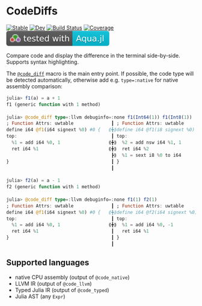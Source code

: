 # CodeDiffs

[![Stable](https://img.shields.io/badge/docs-stable-blue.svg)](https://Keluaa.github.io/CodeDiffs.jl/stable/)
[![Dev](https://img.shields.io/badge/docs-dev-blue.svg)](https://Keluaa.github.io/CodeDiffs.jl/dev/)
[![Build Status](https://github.com/Keluaa/CodeDiffs.jl/actions/workflows/CI.yml/badge.svg?branch=main)](https://github.com/Keluaa/CodeDiffs.jl/actions/workflows/CI.yml?query=branch%3Amain)
[![Coverage](https://codecov.io/gh/Keluaa/CodeDiffs.jl/branch/main/graph/badge.svg)](https://codecov.io/gh/Keluaa/CodeDiffs.jl)
[![Aqua](https://raw.githubusercontent.com/JuliaTesting/Aqua.jl/master/badge.svg)](https://github.com/JuliaTesting/Aqua.jl)

Compare code and display the difference in the terminal side-by-side.
Supports syntax highlighting.

The [`@code_diff`](@ref) macro is the main entry point. If possible, the code type will be
detected automatically, otherwise add e.g. `type=:native` for native assembly comparison:
```julia
julia> f1(a) = a + 1
f1 (generic function with 1 method)

julia> @code_diff type=:llvm debuginfo=:none f1(Int64(1)) f1(Int8(1))
; Function Attrs: uwtable              ┃ ; Function Attrs: uwtable
define i64 @f1(i64 signext %0) #0 {   ⟪╋⟫define i64 @f1(i8 signext %0) #0 {
top:                                   ┃ top:
  %1 = add i64 %0, 1                  ⟪╋⟫  %2 = add nsw i64 %1, 1
  ret i64 %1                          ⟪╋⟫  ret i64 %2
                                       ┣⟫  %1 = sext i8 %0 to i64
}                                      ┃ }
                                       ┃

julia> f2(a) = a - 1
f2 (generic function with 1 method)

julia> @code_diff type=:llvm debuginfo=:none f1(1) f2(1)
; Function Attrs: uwtable              ┃ ; Function Attrs: uwtable
define i64 @f1(i64 signext %0) #0 {   ⟪╋⟫define i64 @f2(i64 signext %0) #0 {
top:                                   ┃ top:
  %1 = add i64 %0, 1                  ⟪╋⟫  %1 = add i64 %0, -1
  ret i64 %1                           ┃   ret i64 %1
}                                      ┃ }
                                       ┃
```

## Supported languages

 - native CPU assembly (output of `@code_native`)
 - LLVM IR (output of `@code_llvm`)
 - Typed Julia IR (output of `@code_typed`)
 - Julia AST (any `Expr`)
